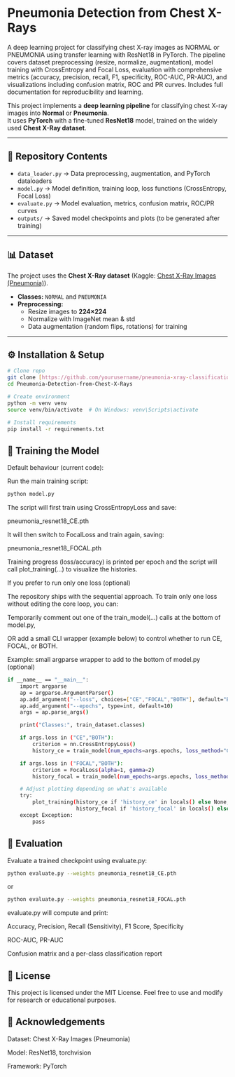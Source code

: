 # Pneumonia Detection from Chest X-Rays 
A deep learning project for classifying chest X-ray images as NORMAL or PNEUMONIA using transfer learning with ResNet18 in PyTorch. The pipeline covers dataset preprocessing (resize, normalize, augmentation), model training with CrossEntropy and Focal Loss, evaluation with comprehensive metrics (accuracy, precision, recall, F1, specificity, ROC-AUC, PR-AUC), and visualizations including confusion matrix, ROC and PR curves. Includes full documentation for reproducibility and learning.


This project implements a **deep learning pipeline** for classifying chest X-ray images into **Normal** or **Pneumonia**.  
It uses **PyTorch** with a fine-tuned **ResNet18** model, trained on the widely used **Chest X-Ray dataset**.

---

## 📂 Repository Contents

- `data_loader.py` → Data preprocessing, augmentation, and PyTorch dataloaders  
- `model.py` → Model definition, training loop, loss functions (CrossEntropy, Focal Loss)  
- `evaluate.py` → Model evaluation, metrics, confusion matrix, ROC/PR curves  
- `outputs/` → Saved model checkpoints and plots (to be generated after training)  

---

## 📊 Dataset

The project uses the **Chest X-Ray dataset** (Kaggle: [Chest X-Ray Images (Pneumonia)](https://www.kaggle.com/datasets/paultimothymooney/chest-xray-pneumonia)).

- **Classes:** `NORMAL` and `PNEUMONIA`  
- **Preprocessing:**  
  - Resize images to **224×224**  
  - Normalize with ImageNet mean & std  
  - Data augmentation (random flips, rotations) for training  

---

## ⚙️ Installation & Setup

```bash
# Clone repo
git clone [https://github.com/yourusername/pneumonia-xray-classification.git](https://github.com/JTuCodeX/Pneumonia-Detection-from-Chest-X-Rays-.git)
cd Pneumonia-Detection-from-Chest-X-Rays

# Create environment
python -m venv venv
source venv/bin/activate  # On Windows: venv\Scripts\activate

# Install requirements
pip install -r requirements.txt
```

## 🚀 Training the Model

Default behaviour (current code):

Run the main training script:

```bash
python model.py 
```
The script will first train using CrossEntropyLoss and save:

pneumonia_resnet18_CE.pth

It will then switch to FocalLoss and train again, saving:

pneumonia_resnet18_FOCAL.pth

Training progress (loss/accuracy) is printed per epoch and the script will call plot_training(...) to visualize the histories.

If you prefer to run only one loss (optional)

The repository ships with the sequential approach. To train only one loss without editing the core loop, you can:

Temporarily comment out one of the train_model(...) calls at the bottom of model.py,

OR add a small CLI wrapper (example below) to control whether to run CE, FOCAL, or BOTH.

Example: small argparse wrapper to add to the bottom of model.py (optional)

```bash
if __name__ == "__main__":
    import argparse
    ap = argparse.ArgumentParser()
    ap.add_argument("--loss", choices=["CE","FOCAL","BOTH"], default="BOTH")
    ap.add_argument("--epochs", type=int, default=10)
    args = ap.parse_args()

    print("Classes:", train_dataset.classes)

    if args.loss in ("CE","BOTH"):
        criterion = nn.CrossEntropyLoss()
        history_ce = train_model(num_epochs=args.epochs, loss_method="CE")

    if args.loss in ("FOCAL","BOTH"):
        criterion = FocalLoss(alpha=1, gamma=2)
        history_focal = train_model(num_epochs=args.epochs, loss_method="FOCAL")

    # Adjust plotting depending on what's available
    try:
        plot_training(history_ce if 'history_ce' in locals() else None,
                      history_focal if 'history_focal' in locals() else None)
    except Exception:
        pass

```

## 🧪 Evaluation

Evaluate a trained checkpoint using evaluate.py:

```bash
python evaluate.py --weights pneumonia_resnet18_CE.pth
```

or

```bash
python evaluate.py --weights pneumonia_resnet18_FOCAL.pth
```

evaluate.py will compute and print:

Accuracy, Precision, Recall (Sensitivity), F1 Score, Specificity

ROC-AUC, PR-AUC

Confusion matrix and a per-class classification report



## 📜 License

This project is licensed under the MIT License.
Feel free to use and modify for research or educational purposes.


## 🙌 Acknowledgements

Dataset: Chest X-Ray Images (Pneumonia)

Model: ResNet18, torchvision

Framework: PyTorch
